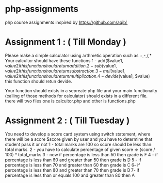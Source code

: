 # php-assignments
php course assignments inspired by https://github.com/aqib1


# Assignment 1 : ( Till Monday )
Please make a simple calculator using arthmetic operation such as +,-,/,*
Your calcultor should have these functions 
 1 - add($value1, $value2) this function should return addition.
 2 - sub($value1, $value2) this function should return substraction.
 3 - mul($value1, $value2) this function should return multiplication.
 4 - devide($value1, $value) this function should retun devide.

Your function should exists in a sepreate php file and your main functionaity (calling of those methods for calculator) should exists
in a different file.
there will two files one is calcultor.php and other is functions.php

# Assignment 2 : ( Till Tuesday )
You need to develop a score card system using switch statement, where there will be a score $score given by user and you have to 
determine that student pass it or not
 1 - total marks are 100 so score should be less than total marks.
 2 - you have to calculate percentage of given score => (score / 100) * total_marks
 3 - now if percentage is less than 50 then grade is F
 4 - if percentage is less than 60 and greater than 50 then grade is D
 5 - if percentage is less than 70 and greater than 60 then grade is C
 6- if percentage is less than 80 and greater than 70 then grade is B
 7- if percentage is less than or equals 100 and greater than 80 then A 

 
